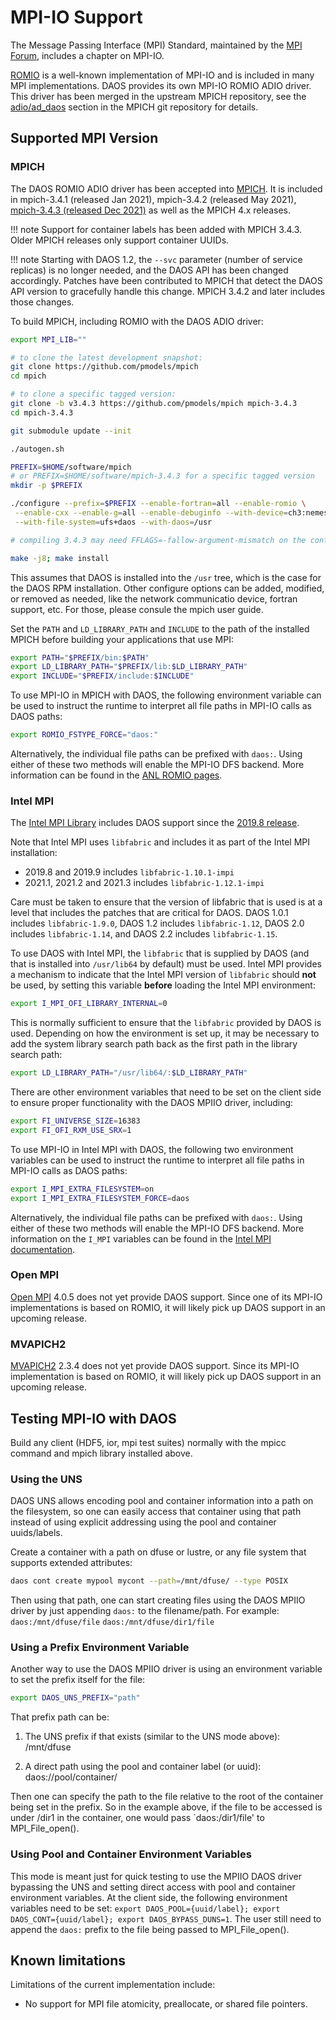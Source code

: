# MPI-IO Support

The Message Passing Interface (MPI) Standard,
maintained by the [MPI Forum](https://www.mpi-forum.org/docs/),
includes a chapter on MPI-IO.

[ROMIO](https://www.mcs.anl.gov/projects/romio/) is a well-known
implementation of MPI-IO and is included in many MPI implementations.
DAOS provides its own MPI-IO ROMIO ADIO driver.
This driver has been merged in the upstream MPICH repository, see the
[adio/ad\_daos](https://github.com/pmodels/mpich/tree/main/src/mpi/romio/adio/ad_daos)
section in the MPICH git repository for details.


## Supported MPI Version

### MPICH

The DAOS ROMIO ADIO driver has been accepted into [MPICH](https://www.mpich.org/).
It is included in
mpich-3.4.1 (released Jan 2021),
mpich-3.4.2 (released May 2021),
[mpich-3.4.3 (released Dec 2021)](https://www.mpich.org/downloads/)
as well as the MPICH 4.x releases.

!!! note
    Support for container labels has been added with MPICH 3.4.3.
    Older MPICH releases only support container UUIDs.

!!! note
    Starting with DAOS 1.2, the `--svc` parameter (number of service replicas)
    is no longer needed, and the DAOS API has been changed accordingly.
    Patches have been contributed to MPICH that detect the DAOS API version
    to gracefully handle this change. MPICH 3.4.2 and later includes those changes.

To build MPICH, including ROMIO with the DAOS ADIO driver:

```bash
export MPI_LIB=""

# to clone the latest development snapshot:
git clone https://github.com/pmodels/mpich
cd mpich

# to clone a specific tagged version:
git clone -b v3.4.3 https://github.com/pmodels/mpich mpich-3.4.3
cd mpich-3.4.3

git submodule update --init

./autogen.sh

PREFIX=$HOME/software/mpich
# or PREFIX=$HOME/software/mpich-3.4.3 for a specific tagged version
mkdir -p $PREFIX

./configure --prefix=$PREFIX --enable-fortran=all --enable-romio \
 --enable-cxx --enable-g=all --enable-debuginfo --with-device=ch3:nemesis \
 --with-file-system=ufs+daos --with-daos=/usr

# compiling 3.4.3 may need FFLAGS=-fallow-argument-mismatch on the configure command line

make -j8; make install
```

This assumes that DAOS is installed into the `/usr` tree, which is the case for
the DAOS RPM installation. Other configure options can be added, modified, or
removed as needed, like the network communicatio device, fortran support,
etc. For those, please consule the mpich user guide.

Set the `PATH` and `LD_LIBRARY_PATH` and `INCLUDE` to the path of the installed MPICH
before building your applications that use MPI:

```bash
export PATH="$PREFIX/bin:$PATH"
export LD_LIBRARY_PATH="$PREFIX/lib:$LD_LIBRARY_PATH"
export INCLUDE="$PREFIX/include:$INCLUDE"
```

To use MPI-IO in MPICH with DAOS, the following
environment variable can be used to instruct the runtime
to interpret all file paths in MPI-IO calls as DAOS paths:

```bash
export ROMIO_FSTYPE_FORCE="daos:"
```

Alternatively, the individual file paths can be prefixed with `daos:`.
Using either of these two methods will enable the MPI-IO DFS backend.
More information can be found in the
[ANL ROMIO pages](https://wordpress.cels.anl.gov/romio/2019/02/20/useful-environment-variables/).

### Intel MPI

The [Intel MPI Library](https://software.intel.com/content/www/us/en/develop/tools/mpi-library.html)
includes DAOS support since the
[2019.8 release](https://software.intel.com/content/www/us/en/develop/articles/intel-mpi-library-release-notes-linux.html).

Note that Intel MPI uses `libfabric` and includes it as part of the Intel MPI installation:
* 2019.8 and 2019.9 includes `libfabric-1.10.1-impi`
* 2021.1, 2021.2 and 2021.3 includes `libfabric-1.12.1-impi`

Care must be taken to ensure that the version of libfabric that is used
is at a level that includes the patches that are critical for DAOS.
DAOS 1.0.1 includes `libfabric-1.9.0`, DAOS 1.2 includes `libfabric-1.12`,
DAOS 2.0 includes `libfabric-1.14`, and DAOS 2.2 includes `libfabric-1.15`.

To use DAOS with Intel MPI, the `libfabric` that is supplied by DAOS
(and that is installed into `/usr/lib64` by default) must be used.
Intel MPI provides a mechanism to indicate that the Intel MPI version of
`libfabric` should **not** be used, by setting this variable **before**
loading the Intel MPI environment:

```bash
export I_MPI_OFI_LIBRARY_INTERNAL=0
```

This is normally sufficient to ensure that the `libfabric` provided by DAOS is used.
Depending on how the environment is set up, it may be necessary to add the
system library search path back as the first path in the library search path:

```bash
export LD_LIBRARY_PATH="/usr/lib64/:$LD_LIBRARY_PATH"
```

There are other environment variables that need to be set on the client side to
ensure proper functionality with the DAOS MPIIO driver, including:

```bash
export FI_UNIVERSE_SIZE=16383
export FI_OFI_RXM_USE_SRX=1
```

To use MPI-IO in Intel MPI with DAOS, the following two
environment variables can be used to instruct the runtime
to interpret all file paths in MPI-IO calls as DAOS paths:

```bash
export I_MPI_EXTRA_FILESYSTEM=on
export I_MPI_EXTRA_FILESYSTEM_FORCE=daos
```

Alternatively, the individual file paths can be prefixed with `daos:`.
Using either of these two methods will enable the MPI-IO DFS backend.
More information on the `I_MPI` variables can be found in the
[Intel MPI documentation](https://www.intel.com/content/www/us/en/docs/mpi-library/developer-reference-linux/2021-13/other-environment-variables.html).

### Open MPI

[Open MPI](https://www.open-mpi.org/) 4.0.5 does not yet provide DAOS support.
Since one of its MPI-IO implementations is based on ROMIO,
it will likely pick up DAOS support in an upcoming release.

### MVAPICH2

[MVAPICH2](https://mvapich.cse.ohio-state.edu/) 2.3.4 does not yet provide DAOS support.
Since its MPI-IO implementation is based on ROMIO,
it will likely pick up DAOS support in an upcoming release.


## Testing MPI-IO with DAOS

Build any client (HDF5, ior, mpi test suites) normally with the mpicc command
and mpich library installed above.

### Using the UNS

DAOS UNS allows encoding pool and container information into a path on the filesystem, so one can
easily access that container using that path instead of using explicit addressing using the pool and
container uuids/labels.

Create a container with a path on dfuse or lustre, or any file system that supports extended
attributes:
```bash
daos cont create mypool mycont --path=/mnt/dfuse/ --type POSIX
```

Then using that path, one can start creating files using the DAOS MPIIO driver by just appending
`daos:` to the filename/path. For example:
`daos:/mnt/dfuse/file`
`daos:/mnt/dfuse/dir1/file`

### Using a Prefix Environment Variable

Another way to use the DAOS MPIIO driver is using an environment variable to set the prefix itself
for the file:
```bash
export DAOS_UNS_PREFIX="path"
```
That prefix path can be:

1. The UNS prefix if that exists (similar to the UNS mode above): /mnt/dfuse

2. A direct path using the pool and container label (or uuid): daos://pool/container/

Then one can specify the path to the file relative to the root of the container being set in the
prefix. So in the example above, if the file to be accessed is under /dir1 in the container, one
would pass `daos:/dir1/file' to MPI_File_open().

### Using Pool and Container Environment Variables

This mode is meant just for quick testing to use the MPIIO DAOS driver bypassing the UNS and setting
direct access with pool and container environment variables. At the client side, the following
environment variables need to be set:
`export DAOS_POOL={uuid/label}; export DAOS_CONT={uuid/label}; export DAOS_BYPASS_DUNS=1`.
The user still need to append the `daos:` prefix to the file being passed to MPI_File_open().

## Known limitations

Limitations of the current implementation include:

-   No support for MPI file atomicity, preallocate, or shared file pointers.
